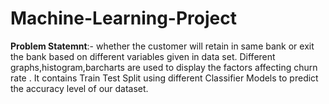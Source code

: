 # Machine-Learning-Project
**Problem Statemnt**:- whether the customer will retain in same bank or exit the bank based on different variables given in data set.
Different graphs,histogram,barcharts are used to display the factors affecting churn rate .
It contains Train Test Split using different Classifier Models to predict the accuracy level of our dataset.
